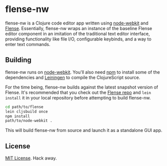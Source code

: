# flense-nw

flense-nw is a Clojure code editor app written using [node-webkit](https://github.com/rogerwang/node-webkit) and [Flense](https://github.com/mkremins/flense). Essentially, flense-nw wraps an instance of the baseline Flense editor component in an imitation of the traditional text editor interface, providing functionality like file I/O, configurable keybinds, and a way to enter text commands.

## Building

flense-nw runs on [node-webkit](https://github.com/rogerwang/node-webkit). You'll also need [npm](https://www.npmjs.org/) to install some of the dependencies and [Leiningen](http://leiningen.org/) to compile the ClojureScript source.

For the time being, flense-nw builds against the latest snapshot version of Flense. It's recommended that you check out the [Flense repo](https://github.com/mkremins/flense) and `lein install` it in your local repository before attempting to build flense-nw.

```bash
cd path/to/flense
lein cljsbuild once
npm install
path/to/node-webkit .
```

This will build flense-nw from source and launch it as a standalone GUI app.

## License

[MIT License](http://opensource.org/licenses/MIT). Hack away.
